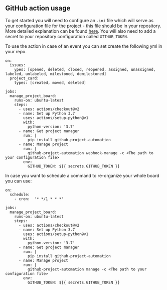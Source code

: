 ## GitHub action usage

To get started you will need to configure an `.ini` file which will serve as your configuration file for the project - this file should be in your repository.
More detailed explanation can be found [here](https://github.com/khulansot/github-project-automation/blob/master/docs/ini_file.md).
You will also need to add a secret to your repository configuration called `GITHUB_TOKEN`.

To use the action in case of an event you can set create the following yml in your repo.
``` buildoutcfg
on:
  issues:
    ypes: [opened, deleted, closed, reopened, assigned, unassigned, labeled, unlabeled, milestoned, demilestoned]
  project_card:
    types: [created, moved, deleted]

jobs:
  manage_project_board:
    runs-on: ubuntu-latest
    steps:
      - uses: actions/checkout@v2
      - name: Set up Python 3.7
        uses: actions/setup-python@v1
        with:
          python-version: '3.7'
      - name: Get project manager
        run: |
          pip install github-project-automation
      - name: Manage project
        run: |
          github-project-automation webhook-manage -c <The path to your configuration file>
        env:
          GITHUB_TOKEN: ${{ secrets.GITHUB_TOKEN }}
```

In case you want to schedule a command to re-organize your whole board you can use:
``` buildoutcfg
on:
  schedule:
    - cron:  '* */1 * * *'

jobs:
  manage_project_board:
    runs-on: ubuntu-latest
    steps:
      - uses: actions/checkout@v2
      - name: Set up Python 3.7
        uses: actions/setup-python@v1
        with:
          python-version: '3.7'
      - name: Get project manager
        run: |
          pip install github-project-automation
      - name: Manage project
        run: |
          github-project-automation manage -c <The path to your configuration file>
        env:
          GITHUB_TOKEN: ${{ secrets.GITHUB_TOKEN }}
```
